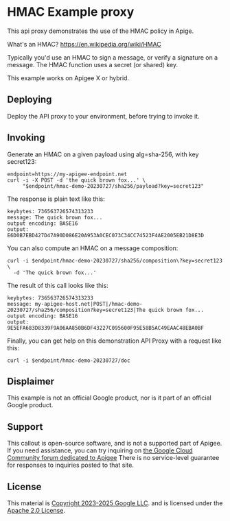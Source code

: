 # HMAC Example proxy

This api proxy demonstrates the use of the HMAC policy in Apige.

What's an HMAC?  https://en.wikipedia.org/wiki/HMAC

Typically you'd use an HMAC to sign a message, or verify a signature on
a message. The HMAC function uses a secret (or shared) key.

This example works on Apigee X or hybrid.

## Deploying

Deploy the API proxy to your environment, before trying to invoke it.

## Invoking

Generate an HMAC on a given payload using alg=sha-256, with key secret123:
```
endpoint=https://my-apigee-endpoint.net
curl -i -X POST -d 'the quick brown fox...' \
     "$endpoint/hmac-demo-20230727/sha256/payload?key=secret123"
```

The response is plain text like this:

```
keybytes: 736563726574313233
message: The quick brown fox...
output encoding: BASE16
output: E6D0B7EBD427D47A90D086E20A953A0CEC073C34CC74523F4AE2005EB21D8E3D
```

You can also compute an HMAC on a message composition:

```
curl -i $endpoint/hmac-demo-20230727/sha256/composition\?key=secret123 \
  -d 'The quick brown fox...'
```

The result of this call looks like this:

```
keybytes: 736563726574313233
message: my-apigee-host.net|POST|/hmac-demo-20230727/sha256/composition?key=secret123|The quick brown fox...
output encoding: BASE16
output: 9E5EFA683D8339F9A06AA850B6DF43227C095600F95E58B5AC49EAAC48EBA0BF
```

Finally, you can get help on this demonstration API Proxy with a request like
this:

```
curl -i $endpoint/hmac-demo-20230727/doc
```


## Displaimer

This example is not an official Google product, nor is it part of an
official Google product.


## Support

This callout is open-source software, and is not a supported part of Apigee.  If
you need assistance, you can try inquiring on [the Google Cloud Community forum
dedicated to Apigee](https://goo.gle/apigee-community) There is no service-level
guarantee for responses to inquiries posted to that site.

## License

This material is [Copyright 2023-2025 Google LLC](./NOTICE).
and is licensed under the [Apache 2.0 License](LICENSE). 
